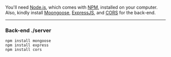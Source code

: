 You'll need [Node.js](https://nodejs.org/en/download/), which comes with [NPM](http://npmjs.com), installed on your computer.
Also, kindly install [Moongoose](https://www.npmjs.com/package/mongoose), [ExpressJS](https://www.npmjs.com/package/express), and [CORS](https://www.npmjs.com/package/cors) for the back-end.

---

### Back-end ./server

```
npm install mongoose
npm install express
npm install cors
```
